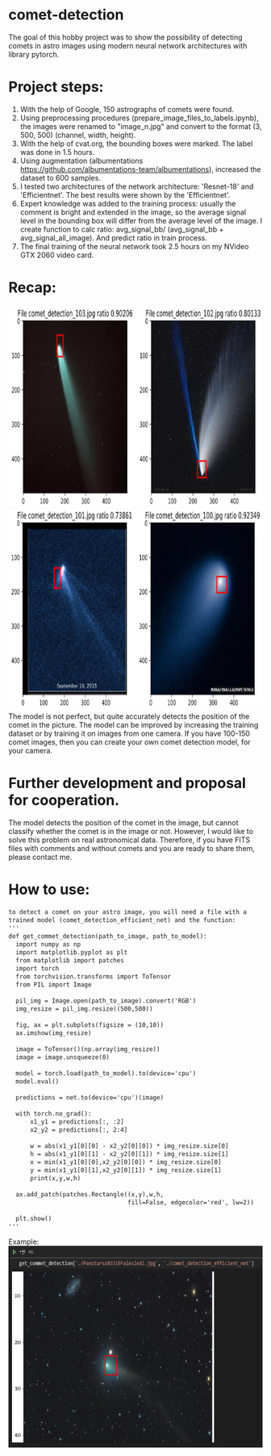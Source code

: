 # comet-detection
The goal of this hobby project was to show the possibility of detecting comets in astro images using modern neural network architectures with library pytorch.

# Project steps:
1. With the help of Google, 150 astrographs of comets were found.
2. Using preprocessing procedures (prepare_image_files_to_labels.ipynb), the images were renamed to "image_n.jpg" and convert to the format (3, 500, 500) (channel, width, height).
3. With the help of cvat.org, the bounding boxes were marked. The label was done in 1.5 hours.
4. Using augmentation (albumentations https://github.com/albumentations-team/albumentations), increased the dataset to 600 samples.
4. I tested two architectures of the network architecture: 'Resnet-18' and 'Efficientnet'. The best results were shown by the 'Efficientnet'.
5. Expert knowledge was added to the training process: usually the comment is bright and extended in the image, 
so the average signal level in the bounding box will differ from the average level of the image. 
I create function to calc ratio: avg_signal_bb/ (avg_signal_bb + avg_signal_all_image). And predict ratio in train process.
6. The final training of the neural network took 2.5 hours on my NVideo GTX 2060 video card.

# Recap:
<img src="./image_results/results_1.png" height="400">
<img src="./image_results/results_2.png" height="400">
  The model is not perfect, but quite accurately detects the position of the comet in the picture. The model can be improved by increasing the training dataset or by training it on images from one camera. If you have 100-150 comet images, then you can create your own comet detection model, for your camera.

# Further development and proposal for cooperation.
The model detects the position of the comet in the image, but cannot classify whether the comet is in the image or not. However, I would like to solve this problem on real astronomical data. Therefore, if you have FITS files with comments and without comets and you are ready to share them, please contact me.

# How to use:
    to detect a comet on your astro image, you will need a file with a trained model (comet_detection_efficient_net) and the function:
    '''
    def get_commet_detection(path_to_image, path_to_model):
      import numpy as np
      import matplotlib.pyplot as plt
      from matplotlib import patches
      import torch
      from torchvision.transforms import ToTensor
      from PIL import Image

      pil_img = Image.open(path_to_image).convert('RGB')
      img_resize = pil_img.resize((500,500))
      
      fig, ax = plt.subplots(figsize = (10,10))
      ax.imshow(img_resize)

      image = ToTensor()(np.array(img_resize))
      image = image.unsqueeze(0)

      model = torch.load(path_to_model).to(device='cpu')
      model.eval()

      predictions = net.to(device='cpu')(image)

      with torch.no_grad():
          x1_y1 = predictions[:, :2]
          x2_y2 = predictions[:, 2:4]

          w = abs(x1_y1[0][0] - x2_y2[0][0]) * img_resize.size[0]
          h = abs(x1_y1[0][1] - x2_y2[0][1]) * img_resize.size[1]
          x = min(x1_y1[0][0],x2_y2[0][0]) * img_resize.size[0]
          y = min(x1_y1[0][1],x2_y2[0][1]) * img_resize.size[1]
          print(x,y,w,h)

      ax.add_patch(patches.Rectangle((x,y),w,h,
                                     fill=False, edgecolor='red', lw=2))

      plt.show()  
    '''

Example:
<img src="./image_results/results_3.png" height="400">

